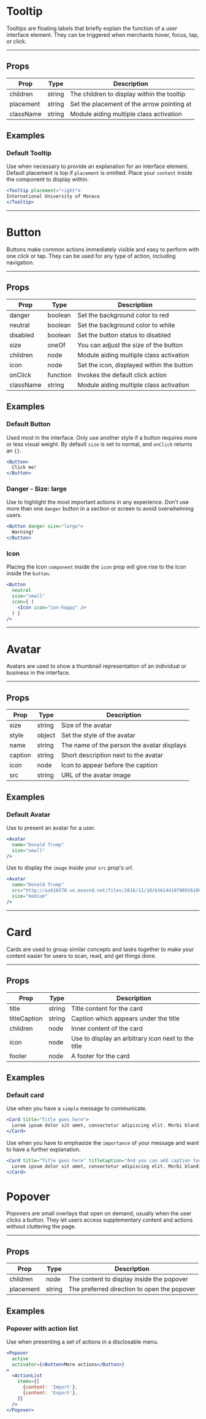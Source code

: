 # Tooltip

Tooltips are floating labels that briefly explain the function of a user interface element. They can be triggered when merchants hover, focus, tap, or click.

---

## Props

| Prop | Type | Description |
| ---- | ---- | ----------- |
| children | string | The children to display within the tooltip |
| placement | string | Set the placement of the arrow pointing at |
| className | string | Module aiding multiple class activation |

## Examples

### Default Tooltip

Use when necessary to provide an explanation for an interface element. Default placement is top if `placement` is omitted. Place your `content` inside the component to display within.

```jsx
<Tooltip placement="right">
International University of Monaco
</Tooltip>
```

---

# Button

Buttons make common actions immediately visible and easy to perform with one
click or tap. They can be used for any type of action, including navigation.

---

## Props

| Prop | Type | Description |
| ---- | ---- | ----------- |
| danger | boolean | Set the background color to red |
| neutral | boolean | Set the background color to white |
| disabled | boolean | Set the button status to disabled |
| size | oneOf | You can adjust the size of the button |
| children | node | Module aiding multiple class activation |
| icon | node | Set the icon, displayed within the button |
| onClick | function | Invokes the default click action |
| className | string | Module aiding multiple class activation |

## Examples

### Default Button

Used most in the interface. Only use another style if a button requires more or less visual weight. By default `size` is set to normal, and `onClick` returns an `{}`.

```jsx
<Button>
  Click me!
</Button>
```

### Danger - Size: large

Use to highlight the most important actions in any experience. Don’t use more than one `danger` button in a section or screen to avoid overwhelming users.

```jsx
<Button danger size="large">
  Warning!
</Button>
```
### Icon

Placing the Icon `component` inside the `icon` prop will give rise to the Icon inside the `button`.

```jsx
<Button
  neutral
  size="small"
  icon={ (
    <Icon icon="ion-happy" />
  ) }
/>
```

---

# Avatar

Avatars are used to show a thumbnail representation of an individual or
business in the interface.

---

## Props

| Prop | Type | Description |
| ---- | ---- | ----------- |
| size | string | Size of the avatar |
| style | object | Set the style of the avatar |
| name | string | The name of the person the avatar displays |
| caption | string | Short description next to the avatar |
| icon | node | Icon to appear before the caption |
| src | string | URL of the avatar image |

## Examples

### Default Avatar

Use to present an avatar for a user.

```jsx
<Avatar
  name="Donald Trump"
  size="small"
/>
```

Use to display the `image` inside your `src` prop's url.

```jsx
<Avatar
  name="Donald Trump"
  src="http://az616578.vo.msecnd.net/files/2016/11/10/6361441079692610831635571641_nast.jpg"
  size="medium"
/>
```
---

# Card

Cards are used to group similar concepts and tasks together to make your content
easier for users to scan, read, and get things done.

---

## Props

| Prop | Type | Description |
| ---- | ---- | ----------- |
| title | string | Title content for the card |
| titleCaption | string | Caption which appears under the title |
| children | node | Inner content of the card |
| icon | node | Use to display an arbitrary icon next to the title |
| footer | node | A footer for the card |

## Examples

### Default card

Use when you have a `simple` message to communicate.

```jsx
<Card title="Title goes here">
  Lorem ipsum dolor sit amet, consectetur adipiscing elit. Morbi blandit orci vitae sem vestibulum sagittis.
</Card>
```

Use when you have to emphasize the `importance` of your message and want to have a further explanation.

```jsx
<Card title="Title goes here" titleCaption="And you can add caption too" icon={ (<Icon icon="ion-information-circled" />) }>
  Lorem ipsum dolor sit amet, consectetur adipiscing elit. Morbi blandit orci vitae sem vestibulum sagittis.
</Card>
```

# Popover

Popovers are small overlays that open on demand, usually when the user clicks a button. They let users access supplementary content and actions without cluttering the page.

---

## Props

| Prop | Type | Description |
| ---- | ---- | ----------- |
| children | node | The content to display inside the popover |
| placement | string | The preferred direction to open the popover |

## Examples

###  Popover with action list

Use when presenting a set of actions in a disclosable menu.

```jsx
<Popover
  active
  activator={<Button>More actions</Button>}
>
  <ActionList
    items={[
      {content: 'Import'},
      {content: 'Export'},
    ]}
  />
</Popover>
```
